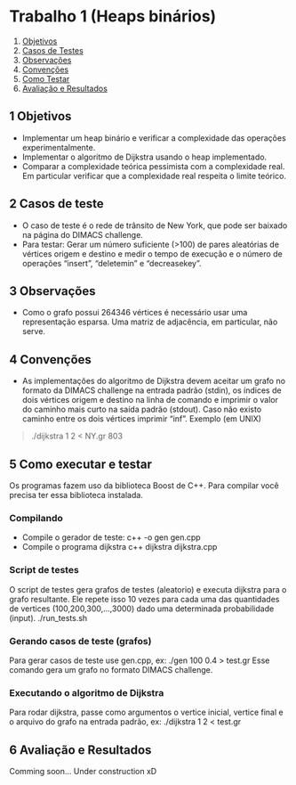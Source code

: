Trabalho 1 (Heaps binários)
==========================

1. [Objetivos](#1-objetivos)
2. [Casos de Testes](#2-casos-de-teste)
3. [Observações](#3-observações)
4. [Convenções](#4-convenções)
5. [Como Testar](#5-como-executar-e-testar)
6. [Avaliação e Resultados](#6-avaliação-e-resultados)

1 Objetivos
--------

  * Implementar um heap binário e verificar a complexidade das operações experimentalmente.
  * Implementar o algoritmo de Dijkstra usando o heap implementado.
  * Comparar a complexidade teórica pessimista com a complexidade real. Em particular verificar que a complexidade real respeita o limite teórico.

2 Casos de teste
--------------

  * O caso de teste é o rede de trânsito de New York, que pode ser baixado na página do DIMACS challenge.
  * Para testar: Gerar um número suficiente (>100) de pares aleatórias de vértices origem e destino e medir o tempo de execução e o número de operações “insert”, “deletemin” e “decreasekey”.

3 Observações
-----------

  * Como o grafo possui 264346 vértices é necessário usar uma representação esparsa. Uma matriz de adjacência, em particular, não serve.

4 Convenções
----------

  * As implementações do algoritmo de Dijkstra devem aceitar um grafo no formato da DIMACS challenge na entrada padrão (stdin), os índices de dois vértices origem e destino na linha de comando e imprimir o valor do caminho mais curto na saída padrão (stdout). Caso não existo caminho entre os dois vértices imprimir “inf”. Exemplo (em UNIX)

  > ./dijkstra 1 2 < NY.gr
  803

5 Como executar e testar
---------------------
Os programas fazem uso da biblioteca Boost de C++. Para compilar você precisa ter essa biblioteca instalada.

### Compilando ###
* Compile o gerador de teste:
  c++ -o gen gen.cpp
* Compile o programa dijkstra
  c++ dijkstra dijkstra.cpp

### Script de testes ###
O script de testes gera grafos de testes (aleatorio) e executa dijkstra para o grafo resultante. Ele repete isso 10 vezes para cada uma das quantidades de vertices (100,200,300,...,3000) dado uma determinada probabilidade (input).
  ./run\_tests.sh

### Gerando casos de teste (grafos) ###
Para gerar casos de teste use gen.cpp, ex:
  ./gen 100 0.4 > test.gr 
Esse comando gera um grafo no formato DIMACS challenge.

### Executando o algoritmo de Dijkstra  ###
Para rodar dijkstra, passe como argumentos o vertice inicial, vertice final e o arquivo do grafo na entrada padrão, ex:
  ./dijkstra 1 2 < test.gr

6 Avaliação e Resultados
----------------------
Comming soon...
Under construction xD
